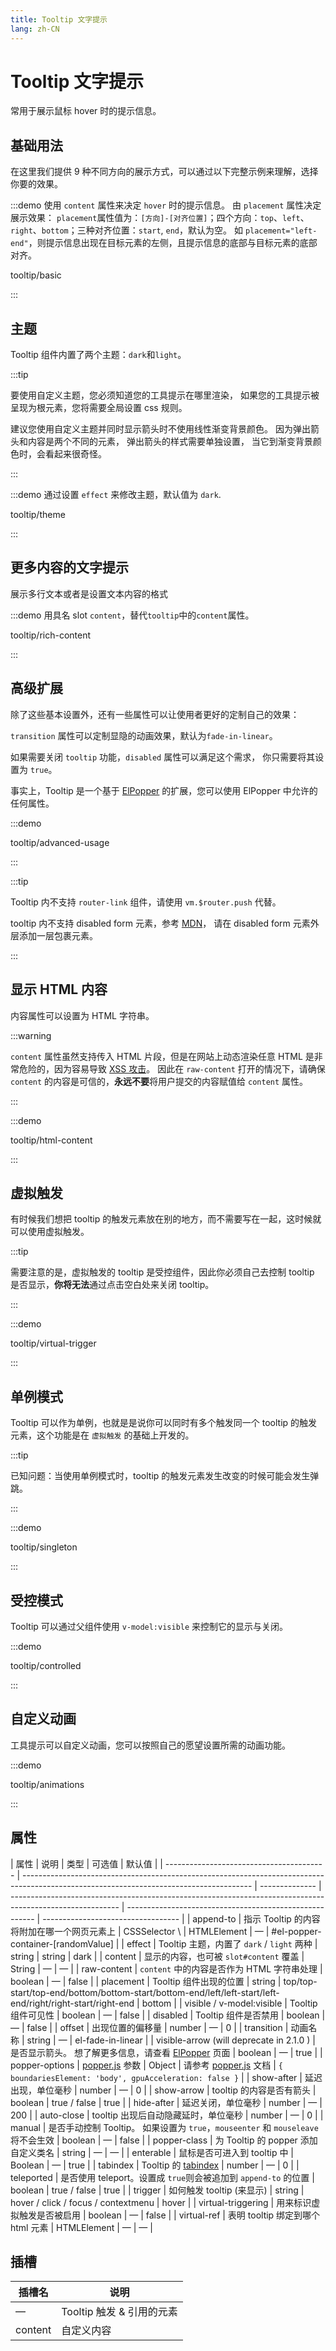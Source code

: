 ```yaml
---
title: Tooltip 文字提示
lang: zh-CN
---
```


# Tooltip 文字提示

常用于展示鼠标 hover 时的提示信息。

## 基础用法

在这里我们提供 9 种不同方向的展示方式，可以通过以下完整示例来理解，选择你要的效果。

:::demo 使用 `content` 属性来决定 `hover` 时的提示信息。 由 `placement` 属性决定展示效果： `placement`属性值为：`[方向]-[对齐位置]`；四个方向：`top`、`left`、`right`、`bottom`；三种对齐位置：`start`, `end`，默认为空。 如 `placement="left-end"`，则提示信息出现在目标元素的左侧，且提示信息的底部与目标元素的底部对齐。

tooltip/basic

:::

## 主题

Tooltip 组件内置了两个主题：`dark`和`light`。

:::tip

要使用自定义主题，您必须知道您的工具提示在哪里渲染， 如果您的工具提示被呈现为根元素，您将需要全局设置 css 规则。

建议您使用自定义主题并同时显示箭头时不使用线性渐变背景颜色。 因为弹出箭头和内容是两个不同的元素， 弹出箭头的样式需要单独设置， 当它到渐变背景颜色时，会看起来很奇怪。

:::

:::demo 通过设置 `effect` 来修改主题，默认值为 `dark`.

tooltip/theme

:::

## 更多内容的文字提示

展示多行文本或者是设置文本内容的格式

:::demo 用具名 slot `content`，替代`tooltip`中的`content`属性。

tooltip/rich-content

:::

## 高级扩展

除了这些基本设置外，还有一些属性可以让使用者更好的定制自己的效果：

`transition` 属性可以定制显隐的动画效果，默认为`fade-in-linear`。

如果需要关闭 `tooltip` 功能，`disabled` 属性可以满足这个需求， 你只需要将其设置为 `true`。

事实上，Tooltip 是一个基于 [ElPopper](https://github.com/element-plus/element-plus/tree/dev/packages/components/popper) 的扩展，您可以使用 ElPopper 中允许的任何属性。

:::demo

tooltip/advanced-usage

:::

:::tip

Tooltip 内不支持 `router-link` 组件，请使用 `vm.$router.push` 代替。

tooltip 内不支持 disabled form 元素，参考 [MDN](https://developer.mozilla.org/en-US/docs/Web/Events/mouseenter)， 请在 disabled form 元素外层添加一层包裹元素。

:::

## 显示 HTML 内容

内容属性可以设置为 HTML 字符串。

:::warning

`content` 属性虽然支持传入 HTML 片段，但是在网站上动态渲染任意 HTML 是非常危险的，因为容易导致 [XSS 攻击](https://en.wikipedia.org/wiki/Cross-site_scripting)。 因此在 `raw-content` 打开的情况下，请确保 `content` 的内容是可信的，**永远不要**将用户提交的内容赋值给 `content` 属性。

:::

:::demo

tooltip/html-content

:::

## 虚拟触发

有时候我们想把 tooltip 的触发元素放在别的地方，而不需要写在一起，这时候就可以使用虚拟触发。

:::tip

需要注意的是，虚拟触发的 tooltip 是受控组件，因此你必须自己去控制 tooltip 是否显示，**你将无法**通过点击空白处来关闭 tooltip。

:::

:::demo

tooltip/virtual-trigger

:::

## 单例模式

Tooltip 可以作为单例，也就是是说你可以同时有多个触发同一个 tooltip 的触发元素，这个功能是在 `虚拟触发` 的基础上开发的。

:::tip

已知问题：当使用单例模式时，tooltip 的触发元素发生改变的时候可能会发生弹跳。

:::

:::demo

tooltip/singleton

:::

## 受控模式

Tooltip 可以通过父组件使用 `v-model:visible` 来控制它的显示与关闭。

:::demo

tooltip/controlled

:::

## 自定义动画

工具提示可以自定义动画，您可以按照自己的愿望设置所需的动画功能。

:::demo

tooltip/animations

:::

## 属性

| 属性                                     | 说明                                                                                                                                    | 类型           | 可选值                                                                                                    | 默认值                                                  |
| ---------------------------------------- | --------------------------------------------------------------------------------------------------------------------------------------- | -------------- | --------------------------------------------------------------------------------------------------------- | ------------------------------------------------------- | ---------------------------------- |
| append-to                                | 指示 Tooltip 的内容将附加在哪一个网页元素上                                                                                             | CSSSelector \  | HTMLElement                                                                                               | —                                                       | #el-popper-container-[randomValue] |
| effect                                   | Tooltip 主题，内置了 `dark` / `light` 两种                                                                                              | string         | string                                                                                                    | dark                                                    |
| content                                  | 显示的内容，也可被 `slot#content` 覆盖                                                                                                  | String         | —                                                                                                         | —                                                       |
| raw-content                              | `content` 中的内容是否作为 HTML 字符串处理                                                                                              | boolean        | —                                                                                                         | false                                                   |
| placement                                | Tooltip 组件出现的位置                                                                                                                  | string         | top/top-start/top-end/bottom/bottom-start/bottom-end/left/left-start/left-end/right/right-start/right-end | bottom                                                  |
| visible / v-model:visible                | Tooltip 组件可见性                                                                                                                      | boolean        | —                                                                                                         | false                                                   |
| disabled                                 | Tooltip 组件是否禁用                                                                                                                    | boolean        | —                                                                                                         | false                                                   |
| offset                                   | 出现位置的偏移量                                                                                                                        | number         | —                                                                                                         | 0                                                       |
| transition                               | 动画名称                                                                                                                                | string         | —                                                                                                         | el-fade-in-linear                                       |
| visible-arrow (will deprecate in 2.1.0 ) | 是否显示箭头。 想了解更多信息，请查看 [ElPopper](https://github.com/element-plus/element-plus/tree/dev/packages/components/popper) 页面 | boolean        | —                                                                                                         | true                                                    |
| popper-options                           | [popper.js](https://popper.js.org/docs/v2/) 参数                                                                                        | Object         | 请参考 [popper.js](https://popper.js.org/docs/v2/) 文档                                                   | `{ boundariesElement: 'body', gpuAcceleration: false }` |
| show-after                               | 延迟出现，单位毫秒                                                                                                                      | number         | —                                                                                                         | 0                                                       |
| show-arrow                               | tooltip 的内容是否有箭头                                                                                                                | boolean        | true / false                                                                                              | true                                                    |
| hide-after                               | 延迟关闭，单位毫秒                                                                                                                      | number         | —                                                                                                         | 200                                                     |
| auto-close                               | tooltip 出现后自动隐藏延时，单位毫秒                                                                                                    | number         | —                                                                                                         | 0                                                       |
| manual                                   | 是否手动控制 Tooltip。 如果设置为 `true`，`mouseenter` 和 `mouseleave` 将不会生效                                                       | boolean        | —                                                                                                         | false                                                   |
| popper-class                             | 为 Tooltip 的 popper 添加自定义类名                                                                                                     | string         | —                                                                                                         | —                                                       |
| enterable                                | 鼠标是否可进入到 tooltip 中                                                                                                             | Boolean        | —                                                                                                         | true                                                    |
| tabindex                                 | Tooltip 的 [tabindex](https://developer.mozilla.org/en-US/docs/Web/HTML/Global_attributes/tabindex)                                     | number         | —                                                                                                         | 0                                                       |
| teleported                               | 是否使用 teleport。设置成 `true`则会被追加到 `append-to` 的位置                                                                         | boolean        | true / false                                                                                              | true                                                    |
| trigger                                  | 如何触发 tooltip (来显示)                                                                                                               | string         | hover / click / focus / contextmenu                                                                       | hover                                                   |
| virtual-triggering                       | 用来标识虚拟触发是否被启用                                                                                                              | boolean        | —                                                                                                         | false                                                   |
| virtual-ref                              | 表明 tooltip 绑定到哪个 html 元素                                                                                                       | HTMLElement    | —                                                                                                         | —                                                       |

## 插槽

| 插槽名  | 说明                      |
| ------- | ------------------------- |
| —       | Tooltip 触发 & 引用的元素 |
| content | 自定义内容                |
